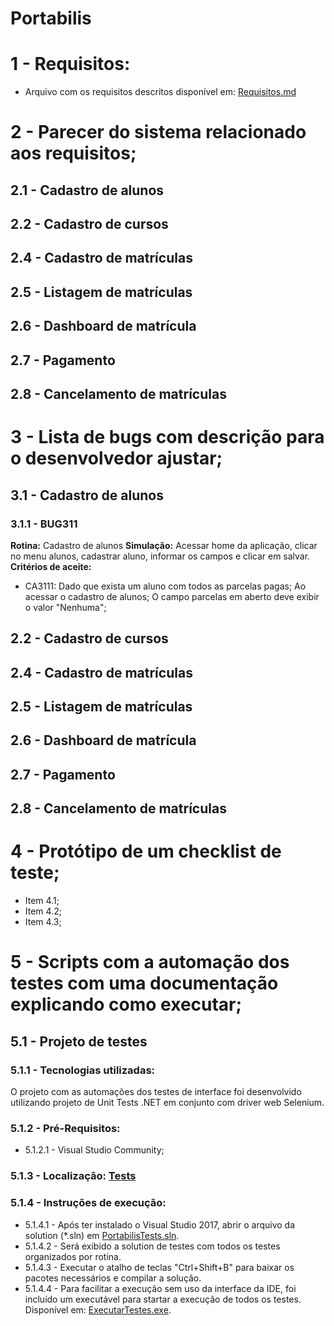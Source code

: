 # Portabilis

# 1 - Requisitos:
* Arquivo com os requisitos descritos disponível em: [Requisitos.md](https://github.com/johseffer/Portabilis/blob/develop-1.1/Requisitos.md)

# 2 - Parecer do sistema relacionado aos requisitos;
## 2.1 - Cadastro de alunos
## 2.2 - Cadastro de cursos
## 2.4 - Cadastro de matrículas
## 2.5 - Listagem de matrículas
## 2.6 - Dashboard de matrícula
## 2.7 - Pagamento
## 2.8 - Cancelamento de matrículas

# 3 - Lista de bugs com descrição para o desenvolvedor ajustar;

## 3.1 - Cadastro de alunos

### 3.1.1 - BUG311
**Rotina:** Cadastro de alunos
**Simulação:** Acessar home da aplicação, clicar no menu alunos, cadastrar aluno, informar os campos e clicar em salvar.
**Critérios de aceite:**
* CA3111: 
Dado que exista um aluno com todos as parcelas pagas;
Ao acessar o cadastro de alunos;
O campo parcelas em aberto deve exibir o valor "Nenhuma";

## 2.2 - Cadastro de cursos
## 2.4 - Cadastro de matrículas
## 2.5 - Listagem de matrículas
## 2.6 - Dashboard de matrícula
## 2.7 - Pagamento
## 2.8 - Cancelamento de matrículas

# 4 - Protótipo de um checklist de teste;

* Item 4.1;
* Item 4.2;
* Item 4.3;

# 5 - Scripts com a automação dos testes com uma documentação explicando como executar;

## 5.1 - Projeto de testes

### 5.1.1 - Tecnologias utilizadas:
O projeto com as automações dos testes de interface foi desenvolvido utilizando projeto de Unit Tests .NET em conjunto com driver web Selenium.

### 5.1.2 - Pré-Requisitos:
* 5.1.2.1 - Visual Studio Community;

### 5.1.3 - Localização: [Tests](https://github.com/johseffer/Portabilis/blob/develop-1.1/Tests)

### 5.1.4 - Instruções de execução:
* 5.1.4.1 - Após ter instalado o Visual Studio 2017, abrir o arquivo da solution (*.sln) em [PortabilisTests.sln](https://github.com/johseffer/Portabilis/blob/develop-1.1/Tests/PortabilisTests.sln).
* 5.1.4.2 - Será exibido a solution de testes com todos os testes organizados por rotina.
* 5.1.4.3 - Executar o atalho de teclas "Ctrl+Shift+B" para baixar os pacotes necessários e compilar a solução.
* 5.1.4.4 - Para facilitar a execução sem uso da interface da IDE, foi incluído um executável para startar a execução de todos os testes. Disponível em: [ExecutarTestes.exe](https://github.com/johseffer/Portabilis/blob/develop-1.1/Tests/ExecutarTestes.exe).
